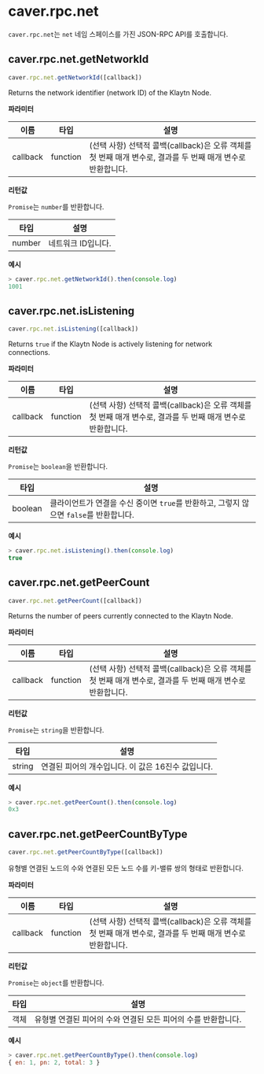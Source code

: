 # caver.rpc.net <a id="caver-rpc-net"></a>

`caver.rpc.net`는 `net` 네임 스페이스를 가진 JSON-RPC API를 호출합니다.

## caver.rpc.net.getNetworkId <a id="caver-rpc-net-getnetworkid"></a>

```javascript
caver.rpc.net.getNetworkId([callback])
```

Returns the network identifier (network ID) of the Klaytn Node.

**파라미터**

| 이름       | 타입       | 설명                                                                   |
| -------- | -------- | -------------------------------------------------------------------- |
| callback | function | (선택 사항) 선택적 콜백(callback)은 오류 객체를 첫 번째 매개 변수로, 결과를 두 번째 매개 변수로 반환합니다. |


**리턴값**

`Promise`는 `number`를 반환합니다.

| 타입     | 설명          |
| ------ | ----------- |
| number | 네트워크 ID입니다. |

**예시**

```javascript
> caver.rpc.net.getNetworkId().then(console.log)
1001
```

## caver.rpc.net.isListening <a id="caver-rpc-net-islistening"></a>

```javascript
caver.rpc.net.isListening([callback])
```

Returns `true` if the Klaytn Node is actively listening for network connections.

**파라미터**

| 이름       | 타입       | 설명                                                                   |
| -------- | -------- | -------------------------------------------------------------------- |
| callback | function | (선택 사항) 선택적 콜백(callback)은 오류 객체를 첫 번째 매개 변수로, 결과를 두 번째 매개 변수로 반환합니다. |


**리턴값**

`Promise`는 `boolean`을 반환합니다.

| 타입      | 설명                                                      |
| ------- | ------------------------------------------------------- |
| boolean | 클라이언트가 연결을 수신 중이면 `true`를 반환하고, 그렇지 않으면 `false`를 반환합니다. |

**예시**

```javascript
> caver.rpc.net.isListening().then(console.log)
true
```

## caver.rpc.net.getPeerCount <a id="caver-rpc-net-getpeercount"></a>

```javascript
caver.rpc.net.getPeerCount([callback])
```

Returns the number of peers currently connected to the Klaytn Node.

**파라미터**

| 이름       | 타입       | 설명                                                                   |
| -------- | -------- | -------------------------------------------------------------------- |
| callback | function | (선택 사항) 선택적 콜백(callback)은 오류 객체를 첫 번째 매개 변수로, 결과를 두 번째 매개 변수로 반환합니다. |


**리턴값**

`Promise`는 `string`을 반환합니다.

| 타입     | 설명                             |
| ------ | ------------------------------ |
| string | 연결된 피어의 개수입니다. 이 값은 16진수 값입니다. |

**예시**

```javascript
> caver.rpc.net.getPeerCount().then(console.log)
0x3
```

## caver.rpc.net.getPeerCountByType <a id="caver-rpc-net-getpeercountbytype"></a>

```javascript
caver.rpc.net.getPeerCountByType([callback])
```

유형별 연결된 노드의 수와 연결된 모든 노드 수를 키-밸류 쌍의 형태로 반환합니다.

**파라미터**

| 이름       | 타입       | 설명                                                                   |
| -------- | -------- | -------------------------------------------------------------------- |
| callback | function | (선택 사항) 선택적 콜백(callback)은 오류 객체를 첫 번째 매개 변수로, 결과를 두 번째 매개 변수로 반환합니다. |


**리턴값**

`Promise`는 `object`를 반환합니다.

| 타입 | 설명                                  |
| -- | ----------------------------------- |
| 객체 | 유형별 연결된 피어의 수와 연결된 모든 피어의 수를 반환합니다. |

**예시**

```javascript
> caver.rpc.net.getPeerCountByType().then(console.log)
{ en: 1, pn: 2, total: 3 }
```